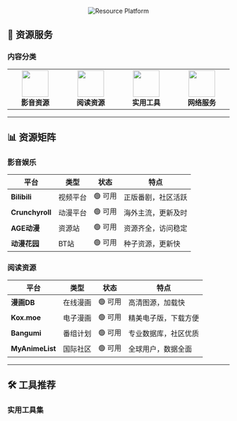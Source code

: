 <div align="center">

![Resource Platform](https://via.placeholder.com/1200x300/1a365d/FFFFFF?text=Digital+Resource+Platform)

</div>

## 🚀 资源服务

### 内容分类
<table>
  <tr>
    <td align="center" width="150">
      <img src="https://via.placeholder.com/60/2d3748/FFFFFF?text=🎬" width="60">
      <br>
      <strong>影音资源</strong>
    </td>
    <td align="center" width="150">
      <img src="https://via.placeholder.com/60/2d3748/FFFFFF?text=📚" width="60">
      <br>
      <strong>阅读资源</strong>
    </td>
    <td align="center" width="150">
      <img src="https://via.placeholder.com/60/2d3748/FFFFFF?text=🛠️" width="60">
      <br>
      <strong>实用工具</strong>
    </td>
    <td align="center" width="150">
      <img src="https://via.placeholder.com/60/2d3748/FFFFFF?text=🌐" width="60">
      <br>
      <strong>网络服务</strong>
    </td>
  </tr>
</table>

---

## 📊 资源矩阵

### 影音娱乐
| 平台 | 类型 | 状态 | 特点 |
|------|------|------|------|
| **Bilibili** | 视频平台 | 🟢 可用 | 正版番剧，社区活跃 |
| **Crunchyroll** | 动漫平台 | 🟢 可用 | 海外主流，更新及时 |
| **AGE动漫** | 资源站 | 🟢 可用 | 资源齐全，访问稳定 |
| **动漫花园** | BT站 | 🟢 可用 | 种子资源，更新快 |

### 阅读资源
| 平台 | 类型 | 状态 | 特点 |
|------|------|------|------|
| **漫画DB** | 在线漫画 | 🟢 可用 | 高清图源，加载快 |
| **Kox.moe** | 电子漫画 | 🟢 可用 | 精美电子版，下载方便 |
| **Bangumi** | 番组计划 | 🟢 可用 | 专业数据库，社区优质 |
| **MyAnimeList** | 国际社区 | 🟢 可用 | 全球用户，数据全面 |

---

## 🛠️ 工具推荐

### 实用工具集
